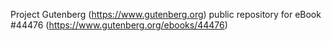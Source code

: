 Project Gutenberg (https://www.gutenberg.org) public repository for eBook #44476 (https://www.gutenberg.org/ebooks/44476)
